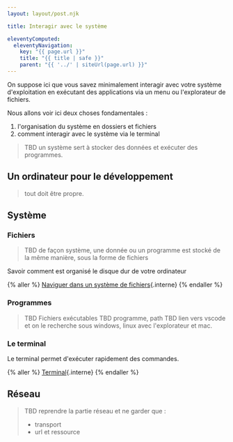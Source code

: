 ```yaml
---
layout: layout/post.njk

title: Interagir avec le système

eleventyComputed:
  eleventyNavigation:
    key: "{{ page.url }}"
    title: "{{ title | safe }}"
    parent: "{{ '../' | siteUrl(page.url) }}"
---
```


On suppose ici que vous savez minimalement interagir avec votre système d'exploitation en exécutant des applications via un menu ou l'explorateur de fichiers.

Nous allons voir ici deux choses fondamentales :

1. l'organisation du système en dossiers et fichiers
2. comment interagir avec le système via le terminal

> TBD un système sert à stocker des données et exécuter des programmes.

## Un ordinateur pour le développement

> tout doit être propre.

## Système 


### Fichiers

> TBD de façon système, une donnée ou un programme est stocké de la même manière, sous la forme de fichiers

Savoir comment est organisé le disque dur de votre ordinateur

{% aller %}
[Naviguer dans un système de fichiers](fichiers-navigation){.interne}
{% endaller %}

### Programmes 

> TBD Fichiers exécutables
> TBD programme, path
> TBD lien vers vscode et on le recherche sous windows, linux avec l'explorateur et mac.
>

### Le terminal

Le terminal permet d'exécuter rapidement des commandes.

{% aller %}
[Terminal](terminal){.interne}
{% endaller %}

## Réseau

> TBD reprendre la partie réseau et ne garder que :
> - transport
> - url et ressource